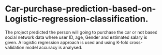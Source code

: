 # Car-purchase-prediction-based-on-Logistic-regression-classification.
The project predicted the person will going to purchase the car or not based social network data where user ID, age, Gender and estimated salary is given. A logistic regression approach is used and using K-fold cross-validation model accuracy is analysed.
